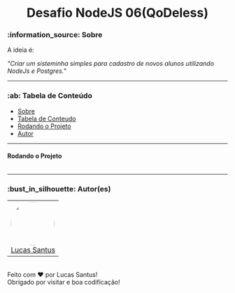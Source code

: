 <h1 align="center">Desafio NodeJS 06(QoDeless)</h1>

<h3 id="sobre">:information_source: Sobre</h3>

A ideia é:

_"Criar um sisteminha simples para cadastro de novos alunos utilizando NodeJs e Postgres."_

--------------------------------------------------------------------------------------

<h3 id="tabela-de-conteudo">:ab: Tabela de Conteúdo</h3>

* [Sobre](#sobre)
* [Tabela de Conteudo](#tabela-de-conteudo)
* [Rodando o Projeto](#rodando)
* [Autor](#autor)

--------------------------------------------------------------------------------------

<h4 id="rodando">Rodando o Projeto</h4>

```

```
--------------------------------------------------------------------------------------

<h3 id="autor">:bust_in_silhouette: Autor(es)</h3>

<table>
	<tr>
		<td>
			<div> 
				<a href="https://github.com/LucasSantus">
					<img style="border-radius: 50%;" src="https://github.com/LucasSantus.png" width="100px;" alt=""/>
					<br />
					Lucas Santus
				</a>
			</div>
		</td>
	</tr>
</table>
<br />
Feito com ❤️ por Lucas Santus!<br />
Obrigado por visitar e boa codificação!<br />
